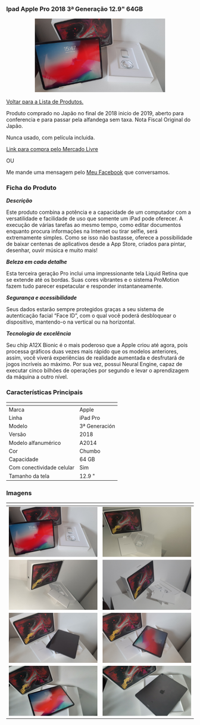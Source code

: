 <h3> Ipad Apple Pro 2018 3ª Generação 12.9" 64GB</h3>

<center><img src="../../../img/muambas/informatica/ipad/ipadcapa.jpg" width="350"></center>

>

[Voltar para a Lista de Produtos.](./lista.md)


Produto comprado no Japão no final de 2018 inicio de 2019, aberto para conferencia e para passar pela alfandega sem taxa. Nota Fiscal Original do Japão.

Nunca usado, com película incluida.

[Link para compra pelo Mercado Livre](https://produto.mercadolivre.com.br/MLB-1528747615-ipad-pro-2018-3rd-generation-64gb-_JM)

OU

Me mande uma mensagem pelo [Meu Facebook](https://www.facebook.com/bruno.p.longo) que conversamos.


<h3> Ficha do Produto</h3>


***Descrição***

Este produto combina a potência e a capacidade de um computador com a versatilidade e facilidade de uso que somente um iPad pode oferecer. A execução de várias tarefas ao mesmo tempo, como editar documentos enquanto procura informações na Internet ou tirar selfie, será extremamente simples. Como se isso não bastasse, oferece a possibilidade de baixar centenas de aplicativos desde a App Store, criados para pintar, desenhar, ouvir música e muito mais!

***Beleza em cada detalhe***

Esta terceira geração Pro inclui uma impressionante tela Liquid Retina que se extende até os bordas. Suas cores vibrantes e o sistema ProMotion fazem tudo parecer espetacular e responder instantaneamente.

***Segurança e acessibilidade***

Seus dados estarão sempre protegidos graças a seu sistema de autenticação facial “Face ID”, com o qual você poderá desbloquear o dispositivo, mantendo-o na vertical ou na horizontal.

***Tecnologia de excelência***

Seu chip A12X Bionic é o mais poderoso que a Apple criou até agora, pois processa gráficos duas vezes mais rápido que os modelos anteriores, assim, você viverá experiências de realidade aumentada e desfrutará de jogos incríveis ao máximo. Por sua vez, possui Neural Engine, capaz de executar cinco bilhões de operações por segundo e levar o aprendizagem da máquina a outro nível.

<h3> Características Principais </h3>

|<!---->|<!---->|
|--|--|
|Marca|Apple|
|Linha|iPad Pro|
|Modelo|3ª Generación|
|Versão|2018|
|Modelo alfanumérico|A2014|
|Cor|Chumbo|
|Capacidade|64 GB|
|Com conectividade celular|Sim|
|Tamanho da tela|12.9 "|


<h3>Imagens</h3>

|<!---->|<!---->|
|--|--|
| <img src="../../../img/muambas/informatica/ipad/ipadcapa.jpg" width="350"> | <img src="../../../img/muambas/informatica/ipad/ipad1.jpg" width="350"> |
| <img src="../../../img/muambas/informatica/ipad/ipad2.jpg" width="350"> | <img src="../../../img/muambas/informatica/ipad/ipad3.jpg" width="350"> |
| <img src="../../../img/muambas/informatica/ipad/ipad4.jpg" width="350"> | <img src="../../../img/muambas/informatica/ipad/ipad5.jpg" width="350"> |
| <img src="../../../img/muambas/informatica/ipad/ipad6.jpg" width="350"> | <img src="../../../img/muambas/informatica/ipad/ipad7.jpg" width="350"> |